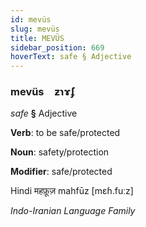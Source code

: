 ```yaml
---
id: mevüs
slug: mevüs
title: MEVÜS
sidebar_position: 669
hoverText: safe § Adjective
---
```


### mevüs&emsp;<span kind="abugida">ƶɿɤ́ʄ</span>

*safe* **§** Adjective

**Verb**: to be safe/protected

**Noun**: safety/protection

**Modifier**: safe/protected

Hindi महफ़ूज़ mahfūz [mɛɦ.fuːz]

*Indo-Iranian Language Family*
